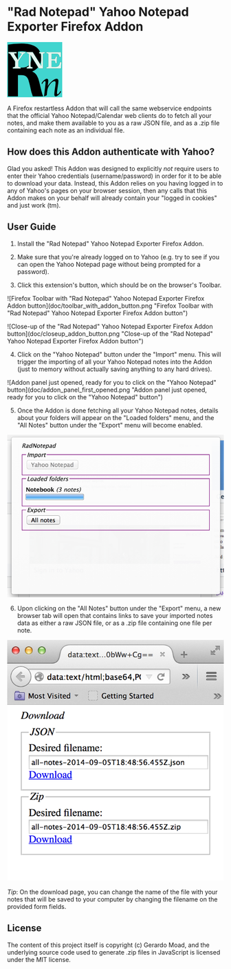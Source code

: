 "Rad Notepad" Yahoo Notepad Exporter Firefox Addon
====

![Rad Notepad Yahoo Notepad Exporter Firefox Addon](doc/radnotepad_logo-128.png "Rad Notepad Yahoo Notepad Exporter Firefox Addon")

A Firefox restartless Addon that will call the same webservice endpoints that
the official Yahoo Notepad/Calendar web clients do to fetch all your notes,
and make them available to you as a raw JSON file, and as a .zip file
containing each note as an individual file.

How does this Addon authenticate with Yahoo?
----

Glad you asked! This Addon was designed to explicitly *not* require users to
enter their Yahoo credentials (username/password) in order for it to be able
to download your data. Instead, this Addon relies on you having logged in to
any of Yahoo's pages on your browser session, then any calls that this Addon
makes on your behalf will already contain your "logged in cookies" and just
work (tm).

User Guide
----

1.   Install the "Rad Notepad" Yahoo Notepad Exporter Firefox Addon.

2.   Make sure that you're already logged on to Yahoo (e.g. try to see if
you can open the Yahoo Notepad page without being prompted for a password).

3.   Click this extension's button, which should be on the browser's Toolbar.

![Firefox Toolbar with "Rad Notepad" Yahoo Notepad Exporter Firefox Addon button](doc/toolbar_with_addon_button.png "Firefox Toolbar with "Rad Notepad" Yahoo Notepad Exporter Firefox Addon button")

![Close-up of the "Rad Notepad" Yahoo Notepad Exporter Firefox Addon button](doc/closeup_addon_button.png "Close-up of the "Rad Notepad" Yahoo Notepad Exporter Firefox Addon button")

4.   Click on the "Yahoo Notepad" button under the "Import" menu. This will
trigger the importing of all your Yahoo Notepad notes into the Addon (just
to memory without actually saving anything to any hard drives).

![Addon panel just opened, ready for you to click on the "Yahoo Notepad" button](doc/addon_panel_first_opened.png "Addon panel just opened, ready for you to click on the "Yahoo Notepad" button")

5.   Once the Addon is done fetching all your Yahoo Notepad notes, details
about your folders will appear on the "Loaded folders" menu, and the "All
Notes" button under the "Export" menu will become enabled.

![Addon panel after successfully fetching Yahoo Notepad notes](doc/addon_panel_after_successful_fetch.png "Addon panel after successfully fetching Yahoo Notepad notes")

6.   Upon clicking on the "All Notes" button under the "Export" menu, a new
browser tab will open that contains links to save your imported notes data
as either a raw JSON file, or as a .zip file containing one file per note.

![New tab opened by Addon with links to save imported notes](doc/new_tab_with_links_to_save_files.png "New tab opened by Addon with links to save imported notes")

*Tip*: On the download page, you can change the name of the file with your
notes that will be saved to your computer by changing the filename on the
provided form fields.

License
----

The content of this project itself is copyright (c) Gerardo Moad, and the underlying source code used to generate .zip files in JavaScript is licensed under the MIT license.

